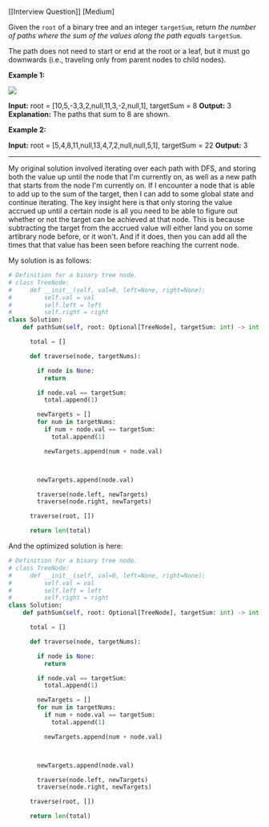 [[Interview Question]]
[Medium]

Given the `root` of a binary tree and an integer `targetSum`, return _the number of paths where the sum of the values along the path equals_ `targetSum`.

The path does not need to start or end at the root or a leaf, but it must go downwards (i.e., traveling only from parent nodes to child nodes).

**Example 1:**

![](https://assets.leetcode.com/uploads/2021/04/09/pathsum3-1-tree.jpg)

**Input:** root = [10,5,-3,3,2,null,11,3,-2,null,1], targetSum = 8
**Output:** 3
**Explanation:** The paths that sum to 8 are shown.

**Example 2:**

**Input:** root = [5,4,8,11,null,13,4,7,2,null,null,5,1], targetSum = 22
**Output:** 3

---
My original solution involved iterating over each path with DFS, and storing both the value up until the node that I'm currently on, as well as a new path that starts from the node I'm currently on. If I encounter a node that is able to add up to the sum of the target, then I can add to some global state and continue iterating. The key insight here is that only storing the value accrued up until a certain node is all you need to be able to figure out whether or not the target can be achieved at that node. This is because subtracting the target from the accrued value will either land you on some artibrary node before, or it won't. And if it does, then you can add all the times that that value has been seen before reaching the current node.

My solution is as follows:
```python
# Definition for a binary tree node.
# class TreeNode:
#     def __init__(self, val=0, left=None, right=None):
#         self.val = val
#         self.left = left
#         self.right = right
class Solution:
    def pathSum(self, root: Optional[TreeNode], targetSum: int) -> int:

      total = []

      def traverse(node, targetNums):

        if node is None:
          return

        if node.val == targetSum:
          total.append(1)

        newTargets = []
        for num in targetNums:
          if num + node.val == targetSum:
            total.append(1)

          newTargets.append(num + node.val)



        newTargets.append(node.val)

        traverse(node.left, newTargets)
        traverse(node.right, newTargets)

      traverse(root, [])

      return len(total)
```

And the optimized solution is here:
```python
# Definition for a binary tree node.
# class TreeNode:
#     def __init__(self, val=0, left=None, right=None):
#         self.val = val
#         self.left = left
#         self.right = right
class Solution:
    def pathSum(self, root: Optional[TreeNode], targetSum: int) -> int:

      total = []

      def traverse(node, targetNums):

        if node is None:
          return

        if node.val == targetSum:
          total.append(1)

        newTargets = []
        for num in targetNums:
          if num + node.val == targetSum:
            total.append(1)

          newTargets.append(num + node.val)



        newTargets.append(node.val)

        traverse(node.left, newTargets)
        traverse(node.right, newTargets)

      traverse(root, [])

      return len(total)
```


